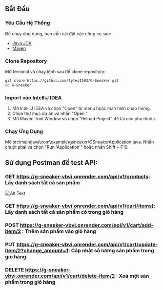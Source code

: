## Bắt Đầu

### Yêu Cầu Hệ Thống

Để chạy ứng dụng, bạn cần cài đặt các công cụ sau:

- [Java JDK](https://www.oracle.com/java/technologies/javase-downloads.html)
- [Maven](https://maven.apache.org/download.cgi)

### Clone Repository

Mở terminal và chạy lệnh sau để clone repository:

```bash
git clone https://github.com/tyteo1503/G-Sneaker.git
cd G-Sneaker
```

### Import vào IntelliJ IDEA

1. Mở IntelliJ IDEA và chọn "Open" từ menu hoặc màn hình chào mừng.
2. Chọn thư mục dự án và nhấn "Open."
3. Mở Maven Tool Window và chọn "Reload Project" để tải các phụ thuộc.

### Chạy Ứng Dụng

Mở src\main\java\com\example\gsneaker\GSneakerApplication.java.
Nhấn chuột phải và chọn "Run 'Application'" hoặc nhấn Shift + F10.

## Sử dụng Postman để test API:

### GET https://g-sneaker-vbvi.onrender.com/api/v1/products: Lấy danh sách tất cả sản phẩm
![Alt Text](./image/getProduct.png)
### GET https://g-sneaker-vbvi.onrender.com/api/v1/cart/items): Lấy danh sách tất cả sản phẩm có trong giỏ hàng
### POST https://g-sneaker-vbvi.onrender.com/api/v1/cart/add-item/2 : Thêm sản phẩm vào giỏ hàng
### PUT https://g-sneaker-vbvi.onrender.com/api/v1/cart/update-item/2?change_amount=1: Cập nhật số lượng sản phẩm trong giỏ hàng
### DELETE https://g-sneaker-vbvi.onrender.com/api/v1/cart/delete-item/2 : Xoá một sản phẩm trong giỏ hàng
